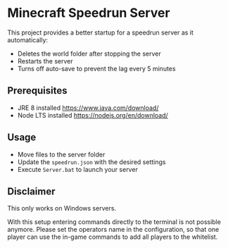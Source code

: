 # Minecraft Speedrun Server

This project provides a better startup for a speedrun server as it automatically:
- Deletes the world folder after stopping the server
- Restarts the server
- Turns off auto-save to prevent the lag every 5 minutes

## Prerequisites

- JRE 8 installed https://www.java.com/download/
- Node LTS installed https://nodejs.org/en/download/

## Usage

- Move files to the server folder
- Update the `speedrun.json` with the desired settings
- Execute `Server.bat` to launch your server

## Disclaimer

This only works on Windows servers.

With this setup entering commands directly to the terminal is not possible anymore.
Please set the operators name in the configuration, so that one player can use the in-game
commands to add all players to the whitelist.